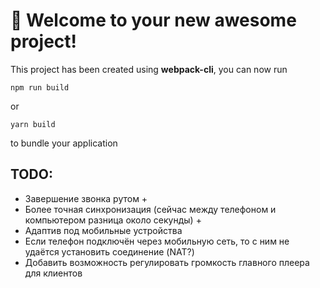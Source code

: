 # 🚀 Welcome to your new awesome project!

This project has been created using **webpack-cli**, you can now run

```
npm run build
```

or

```
yarn build
```

to bundle your application


## TODO:
  * Завершение звонка рутом +
  * Более точная синхронизация (сейчас между телефоном и компьютером разница около секунды) +
  * Адаптив под мобильные устройства
  * Если телефон подключён через мобильную сеть, то с ним не удаётся установить соединение (NAT?)
  * Добавить возможность регулировать громкость главного плеера для клиентов
